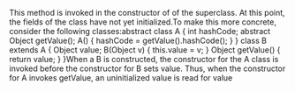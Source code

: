 This method is invoked in the constructor of of the superclass. At this point, the fields of the class have not yet initialized.To make this more concrete, consider the following classes:abstract class A { int hashCode; abstract Object getValue(); A() { hashCode = getValue().hashCode(); } } class B extends A { Object value; B(Object v) { this.value = v; } Object getValue() { return value; } }When a B is constructed, the constructor for the A class is invoked before the constructor for B sets value. Thus, when the constructor for A invokes getValue, an uninitialized value is read for value